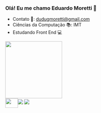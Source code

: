 ### Olá! Eu me chamo Eduardo Moretti 👋

- Contato 📧: dudugmoretti@gmail.com
- Ciências da Computação 📚: IMT
- Estudando Front End 💻

<div>
  <a href="https://github.com/eduardogmoretti">
  <img height="180em" src="https://github-readme-stats.vercel.app/api username=eduardogmoretti&show_icons=true&theme=dracula&include_all_commits=true&count_private=true%22/%3E
  <img height="180em" src="https://github-readme-stats.vercel.app/api/top-langs/?username=eduardogmoretti&layout=compact&langs_count=7&theme=dracula%22/%3E
</div>
    
<div style="display: inline_block"><br>
  <img align="center" alt="" height="30" width="40" src="https://raw.githubusercontent.com/devicons/devicon/master/icons/html5/html5-original.svg%22%3E
  <img align="center" alt="" height="30" width="40" src="https://raw.githubusercontent.com/devicons/devicon/master/icons/css3/css3-original.svg%22%3E
  <img align="center" alt="" height="30" width="40" src="https://raw.githubusercontent.com/devicons/devicon/master/icons/python/python-original.svg%22%3E
  <img align="center" alt="" height="30" width="40" src="https://raw.githubusercontent.com/devicons/devicon/master/icons/java/java-original.svg%22%3E
  <img align="center" alt="" height="30" width="40" src="https://raw.githubusercontent.com/devicons/devicon/master/icons/mysql/mysql-original.svg%22%3E
</div>

<div>
    <a href="mailto:dudugmoretti@gmail.com" target="_blank"><img src="https://img.shields.io/badge/Gmail-D14836?style=for-the-badge&logo=gmail&logoColor=white" target="_blank"></a>
    <a href="https://instagram.com/_du.moretti" target="_blank"><img src="https://img.shields.io/badge/-Instagram-%23E4405F?style=for-the-badge&logo=instagram&logoColor=white" target="_blank"></a> 
 </div>
